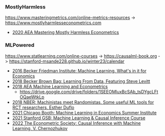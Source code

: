 ### MostlyHarmless
<https://www.masteringmetrics.com/online-metrics-resources> -> <https://www.mostlyharmlesseconometrics.com>
- [2020 AEA Mastering Mostly Harmless Econometrics](https://www.aeaweb.org/conference/cont-ed/2020-webcasts)

### MLPowered
<https://www.statlearning.com/online-courses> -> <https://causalml-book.org> -> <https://stanford-msande228.github.io/winter23/calendar>
    
- [2016 Becker Friedman Institute: Machine Learning. What's in it for Economics](https://www.youtube.com/playlist?list=PLSSQ1ikQ6KGhTwxYcD05SW8_ZH4xnCBoX)
- [2018 Becker Brown Bag: Learning From Data, Featuring Steve Levitt](https://www.youtube.com/watch?v=2EH1D3nhOGI)
- [2018 AEA Machine Learning and Econometrics](https://www.aeaweb.org/conference/cont-ed/2018-webcasts)
  -  <https://drive.google.com/drive/folders/1SEEOMluxBcSAb_tsDYgcLFtOQaeWtkLp>
- [2018 NBER: Machinistas meet Randomistas. Some useful ML tools for RCT researchers, Esther Duflo](https://www.nber.org/lecture/2018-masters-lecture-esther-duflo-meet-randomistas-useful-ml-tools-empirical-researchers)
- [2021 Chicago Booth: Machine Learning in Economics Summer Institute](https://www.youtube.com/playlist?list=PLjzPdttd_sxFEwgDWR0jspg7CTV5mBxzl)
- [2021 Stanford GSB: Machine Learning & Causal Inference Course](https://www.gsb.stanford.edu/faculty-research/labs-initiatives/sil/research/methods/ai-machine-learning/short-course)
- [2022 The Econometric Society: Causal Inference with Machine Learning, V. Chernozhukov](https://www.youtube.com/watch?v=g-xf50C_Ryg&t=7s)


